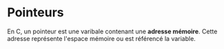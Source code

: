 # Pointeurs

En C, un pointeur est une varibale contenant une **adresse mémoire**. Cette adresse représente l'espace mémoire ou est référencé la variable.